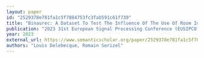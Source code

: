 ```yaml
---
layout: paper
id: "2529378e781fa1c5f7884753fc3fab591c61f739"
title: "Binaurec: A Dataset To Test The Influence Of The Use Of Room Impulse Responses On Binaural Speech Enhancement"
publication: "2023 31st European Signal Processing Conference (EUSIPCO)"
year: 2023
external_url: https://www.semanticscholar.org/paper/2529378e781fa1c5f7884753fc3fab591c61f739
authors: "Louis Delebecque, Romain Serizel"
---
```

